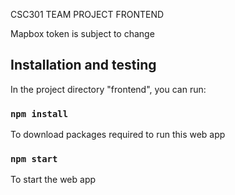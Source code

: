 CSC301 TEAM PROJECT FRONTEND

Mapbox token is subject to change

## Installation and testing
In the project directory "frontend", you can run:
### `npm install`
To download packages required to run this web app
<br />
### `npm start`
To start the web app
